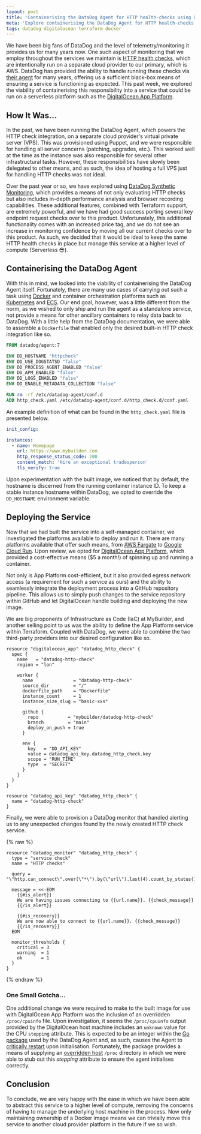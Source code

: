 ```yaml
---
layout: post
title: 'Containerising the DataDog Agent for HTTP health-checks using DigitalOcean App Platform and Terraform'
meta: 'Explore containerising the DataDog Agent for HTTP health-checks using DigitalOcean App Platform and Terraform, reducing infrastructure overhead while maintaining effective monitoring.'
tags: datadog digitalocean terraform docker
---
```


We have been big fans of DataDog and the level of telemetry/monitoring it provides us for many years now.
One such aspect of monitoring that we employ throughout the services we maintain is [HTTP health checks](https://docs.datadoghq.com/integrations/http_check/), which are intentionally run on a separate cloud provider to our primary, which is AWS.
DataDog has provided the ability to handle running these checks via [their agent](https://docs.datadoghq.com/agent/) for many years, offering us a sufficient black-box means of ensuring a service is functioning as expected.
This past week, we explored the viability of containerising this responsibility into a service that could be run on a serverless platform such as the [DigitalOcean App Platform](https://www.digitalocean.com/products/app-platform).

<!--more-->

## How It Was...

In the past, we have been running the DataDog Agent, which powers the HTTP check integration, on a separate cloud provider's virtual private server (VPS).
This was provisioned using Puppet, and we were responsible for handling all server concerns (patching, upgrades, etc.).
This worked well at the time as the instance was also responsible for several other infrastructural tasks.
However, these responsibilities have slowly been delegated to other means, and as such, the idea of hosting a full VPS just for handling HTTP checks was not ideal.

Over the past year or so, we have explored using [DataDog Synthetic Monitoring](https://docs.datadoghq.com/synthetics/), which provides a means of not only evaluating HTTP checks but also includes in-depth performance analysis and browser recording capabilities.
These additional features, combined with Terraform support, are extremely powerful, and we have had good success porting several key endpoint request checks over to this product.
Unfortunately, this additional functionality comes with an increased price tag, and we do not see an increase in monitoring confidence by moving all our current checks over to this product.
As such, we decided that it would be ideal to keep the same HTTP health checks in place but manage this service at a higher level of compute (Serverless 😎).

## Containerising the DataDog Agent

With this in mind, we looked into the viability of containerising the DataDog Agent itself.
Fortunately, there are many use cases of carrying out such a task using [Docker](https://docs.datadoghq.com/agent/docker/) and container orchestration platforms such as [Kubernetes](https://docs.datadoghq.com/agent/kubernetes/) and [ECS](https://docs.datadoghq.com/agent/amazon_ecs/).
Our end goal, however, was a little different from the norm, as we wished to only ship and run the agent as a standalone service, not provide a means for other ancillary containers to relay data back to DataDog.
With a little help from the DataDog documentation, we were able to assemble a `Dockerfile` that enabled only the desired built-in HTTP check integration like so.

```dockerfile
FROM datadog/agent:7

ENV DD_HOSTNAME "httpcheck"
ENV DD_USE_DOGSTATSD "false"
ENV DD_PROCESS_AGENT_ENABLED "false"
ENV DD_APM_ENABLED "false"
ENV DD_LOGS_ENABLED "false"
ENV DD_ENABLE_METADATA_COLLECTION "false"

RUN rm -rf /etc/datadog-agent/conf.d
ADD http_check.yaml /etc/datadog-agent/conf.d/http_check.d/conf.yaml
```

An example definition of what can be found in the `http_check.yaml` file is presented below.

```yaml
init_config:

instances:
  - name: Homepage
    url: https://www.mybuilder.com
    http_response_status_code: 200
    content_match: 'Hire an exceptional tradesperson'
    tls_verify: true
```

Upon experimentation with the built image, we noticed that by default, the hostname is discerned from the running container instance ID.
To keep a stable instance hostname within DataDog, we opted to override the `DD_HOSTNAME` environment variable.

## Deploying the Service

Now that we had built the service into a self-managed container, we investigated the platforms available to deploy and run it.
There are many platforms available that offer such means, from [AWS Fargate](https://aws.amazon.com/fargate/) to [Google Cloud Run](https://cloud.google.com/run).
Upon review, we opted for [DigitalOcean App Platform](https://docs.digitalocean.com/products/app-platform/), which provided a cost-effective means ($5 a month!) of spinning up and running a container.

Not only is App Platform cost-efficient, but it also provided egress network access (a requirement for such a service as ours) and the ability to seamlessly integrate the deployment process into a GitHub repository pipeline.
This allows us to simply push changes to the service repository within GitHub and let DigitalOcean handle building and deploying the new image.

We are big proponents of Infrastructure as Code (IaC) at MyBuilder, and another selling point to us was the ability to define the App Platform service within Terraform.
Coupled with DataDog, we were able to combine the two third-party providers into our desired configuration like so.

```hcl
resource "digitalocean_app" "datadog_http_check" {
  spec {
    name   = "datadog-http-check"
    region = "lon"

    worker {
      name               = "datadog-http-check"
      source_dir         = "/"
      dockerfile_path    = "Dockerfile"
      instance_count     = 1
      instance_size_slug = "basic-xxs"

      github {
        repo           = "mybuilder/datadog-http-check"
        branch         = "main"
        deploy_on_push = true
      }

      env {
        key   = "DD_API_KEY"
        value = datadog_api_key.datadog_http_check.key
        scope = "RUN_TIME"
        type  = "SECRET"
      }
    }
  }
}

resource "datadog_api_key" "datadog_http_check" {
  name = "datadog-http-check"
}
```

Finally, we were able to provision a DataDog monitor that handled alerting us to any unexpected changes found by the newly created HTTP check service.

{% raw %}

```hcl
resource "datadog_monitor" "datadog_http_check" {
  type = "service check"
  name = "HTTP checks"

  query = "\"http.can_connect\".over(\"*\").by(\"url\").last(4).count_by_status()"

  message = <<-EOM
    {{#is_alert}}
    We are having issues connecting to {{url.name}}. {{check_message}}
    {{/is_alert}}

    {{#is_recovery}}
    We are now able to connect to {{url.name}}. {{check_message}}
    {{/is_recovery}}
  EOM

  monitor_thresholds {
    critical = 3
    warning  = 1
    ok       = 1
  }
}
```

{% endraw %}

### One Small Gotcha...

One additional change we were required to make to the built image for use with DigitalOcean App Platform was the inclusion of an overridden `/proc/cpuinfo` file.
Upon investigation, it seems the `/proc/cpuinfo` output provided by the DigitalOcean host machine includes an `unknown` value for the CPU `stepping` attribute.
This is expected to be an integer within the [Go package](https://github.com/DataDog/gopsutil/blob/dd/cpu/cpu_linux.go#L150) used by the DataDog Agent and, as such, causes the Agent to [critically restart](https://github.com/DataDog/datadog-agent/blob/main/cmd/process-agent/main_common.go#L332) upon initialisation.
Fortunately, the package provides a means of supplying an [overridden host](https://github.com/DataDog/gopsutil#usage) `/proc` directory in which we were able to stub out this _stepping_ attribute to ensure the agent initialises correctly.

## Conclusion

To conclude, we are very happy with the ease in which we have been able to abstract this service to a higher level of compute, removing the concerns of having to manage the underlying host machine in the process.
Now only maintaining ownership of a Docker image means we can trivially move this service to another cloud provider platform in the future if we so wish.
